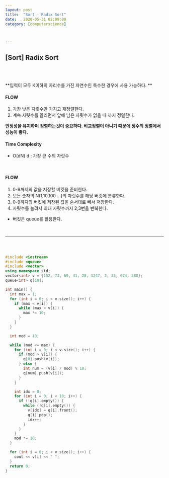 ```yaml
---
layout:	post
title:	"Sort - Radix Sort"
date:	2020-05-31 02:09:00
category: [computerscience]



---
```




## [Sort] Radix Sort

<br/>

<br/>



**입력이 모두 K이하의 자리수를 가진 자연수인 특수한 경우에 사용 가능하다. ** 



#### FLOW

1. 가장 낮은 자릿수만 가지고 재정렬한다.
2. 계속 자릿수를 올리면서 앞에 남은 자릿수가 없을 때 까지 정렬한다.

**안정성을 유지하며 정렬하는것이 중요하다. 비교정렬이 아니기 때문에 정수의 정렬에서 성능이 좋다.**



#### Time Complexity 

+ O(dN)  d : 가장 큰 수의 자릿수

<br/>



#### FLOW

1. 0-9까지의 값을 저장할 버킷을 준비한다.
2. 모든 숫자의 N(1,10,100 ...)의 자릿수를 해당 버킷에 분류한다.
3. 0-9까지의 버킷에 저장된 값을 순서대로 빼서 저장한다.
4. 자릿수를 늘려서 최대 자릿수까지 2,3번을 반복한다.

+ 버킷은 queue를 활용한다.

<br/>

---------------------

<br/>

``` c++

#include <iostream>
#include <queue>
#include <vector>
using namespace std;
vector<int> v = {152, 73, 69, 41, 28, 1247, 2, 33, 674, 388};
queue<int> q[10];

int main() {
  int max = 1;
  for (int i = 0; i < v.size(); i++) {
    if (max < v[i]) {
      while (max < v[i]) {
        max *= 10;
      }
    }
  }

  int mod = 10;

  while (mod <= max) {
    for (int i = 0; i < v.size(); i++) {
      if (mod > v[i]) {
        q[0].push(v[i]);
      } else {
        int num = (v[i] / mod) % 10;
        q[num].push(v[i]);
      }
    }

    int idx = 0;
    for (int i = 0; i < 10; i++) {
      if (!q[i].empty()) {
        while (!q[i].empty()) {
          v[idx] = q[i].front();
          q[i].pop();
          idx++;
        }
      }
    }
    mod *= 10;
  }

  for (int i = 0; i < v.size(); i++) {
    cout << v[i] << " ";
  }
  return 0;
}

```

<br/><br/>